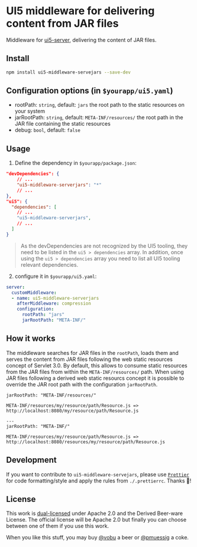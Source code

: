 # UI5 middleware for delivering content from JAR files

Middleware for [ui5-server](https://github.com/SAP/ui5-server), delivering the content of JAR files.

## Install

```bash
npm install ui5-middleware-servejars --save-dev
```

## Configuration options (in `$yourapp/ui5.yaml`)

- rootPath: `string`, default: `jars`
  the root path to the static resources on your system
- jarRootPath: `string`, default: `META-INF/resources/`
  the root path in the JAR file containing the static resources
- debug: `bool`, default: `false`

## Usage

1. Define the dependency in `$yourapp/package.json`:

```json
"devDependencies": {
    // ...
    "ui5-middleware-serverjars": "*"
    // ...
},
"ui5": {
  "dependencies": [
    // ...
    "ui5-middleware-serverjars",
    // ...
  ]
}
```

> As the devDependencies are not recognized by the UI5 tooling, they need to be listed in the `ui5 > dependencies` array. In addition, once using the `ui5 > dependencies` array you need to list all UI5 tooling relevant dependencies.

2. configure it in `$yourapp/ui5.yaml`:

```yaml
server:
  customMiddleware:
  - name: ui5-middleware-serverjars
    afterMiddleware: compression
    configuration:
      rootPath: "jars"
      jarRootPath: "META-INF/"
```

## How it works

The middleware searches for JAR files in the `rootPath`, loads them and serves the content from JAR files following the web static resources concept of Servlet 3.0. By default, this allows to consume static resources from the JAR files from within the `META-INF/resources/` path. When using JAR files following a derived web static resourcs concept it is possible to override the JAR root path with the configuration `jarRootPath`.

```text
jarRootPath: "META-INF/resources/"

META-INF/resources/my/resource/path/Resource.js => http://localhost:8080/my/resource/path/Resource.js

---
jarRootPath: "META-INF/"

META-INF/resources/my/resource/path/Resource.js => http://localhost:8080/resources/my/resource/path/Resource.js
```

## Development

If you want to contribute to `ui5-middleware-servejars`, please use [`Prettier`](https://prettier.io) for code formatting/style and apply the rules from `./.prettierrc`. Thanks 🙏!

## License

This work is [dual-licensed](../../LICENSE) under Apache 2.0 and the Derived Beer-ware License. The official license will be Apache 2.0 but finally you can choose between one of them if you use this work.

When you like this stuff, you may buy [@vobu](https://twitter.com/vobu) a beer or [@pmuessig](https://twitter.com/pmuessig) a coke.
